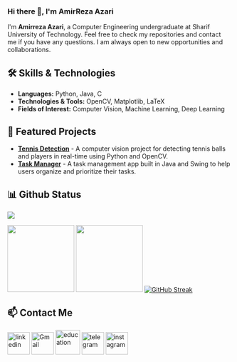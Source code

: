 ### Hi there 👋, I'm AmirReza Azari
I'm **Amirreza Azari**, a Computer Engineering undergraduate at Sharif University of Technology. Feel free to check my repositories and contact me if you have any questions. I am always open to new opportunities and collaborations.

## 🛠️ Skills & Technologies
- **Languages:** Python, Java, C
- **Technologies & Tools:** OpenCV, Matplotlib, LaTeX
- **Fields of Interest:** Computer Vision, Machine Learning, Deep Learning

## 🚀 Featured Projects

- [**Tennis Detection**](https://github.com/Amirreza81/Tennis-3DVision-Project) - A computer vision project for detecting tennis balls and players in real-time using Python and OpenCV.
- [**Task Manager**](https://github.com/Amirreza81/Task-Management-App) - A task management app built in Java and Swing to help users organize and prioritize their tasks.

## 📊 Github Status

<img src="http://github-profile-summary-cards.vercel.app/api/cards/profile-details?username=Amirreza81&theme=merko" />

<p>
  <img height="150px" width="auto" src ="https://github-readme-stats.vercel.app/api?username=Amirreza81&show_icons=true&count_private=true&theme=merko&hide_border=true&hide=issues,contribs&bg_color=00000000">
  <img height="150px" width="auto" src ="https://github-readme-stats.vercel.app/api/top-langs/?username=Amirreza81&layout=compact&hide_border=true&theme=merko&bg_color=00000000&langs_count=8&hide=jupyter%20notebook,tex,css,php">
  <a href="https://git.io/streak-stats"><img src="https://github-readme-streak-stats.herokuapp.com?user=Amirreza81&theme=merko" alt="GitHub Streak" /></a>
  <br>
</p>

## 📫 Contact Me

<a href="https://www.linkedin.com/in/amirreza-azari-2b3a13229/"><img width="50" height="50" src="https://img.icons8.com/ios-filled/50/linkedin.png" alt="linkedin"/></a>
<a href="mailto:amirrezaazari1381@gmail.com"><img width="50" height="50" src="https://img.icons8.com/ios-filled/50/gmail-new.png" alt="Gmail"/></a>
<a href="mailto:amirrrr.azariii123@sharif.edu"><img width="55" height="55" src="https://img.icons8.com/glyph-neue/64/education.png" alt="education"/></a>
<a href="https://t.me/AmirRezaAzarii"><img width="50" height="50" src="https://img.icons8.com/ios-filled/50/telegram.png" alt="telegram"/></a>
<a href="https://www.instagram.com/amirrezaazari_/"><img width="50" height="50" src="https://img.icons8.com/ios-filled/50/instagram-new--v1.png" alt="instagram"/></a>
